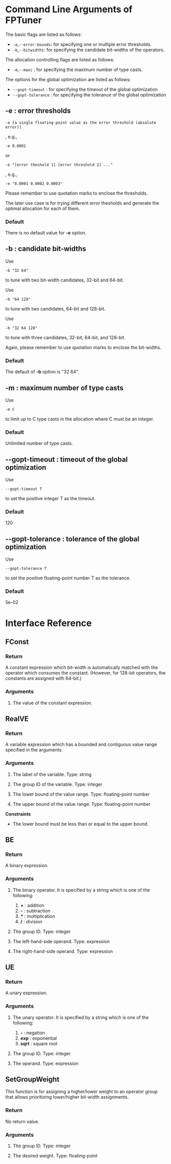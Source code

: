# Command Line Arguments of FPTuner

The basic flags are listed as follows:
- `-e`,`--error-bounds`: for specifying one or multiple error thresholds.
- `-b`,`--bitwidths`: for specifying the candidate bit-widths of the operators.

The allocation controlling flags are listed as follows:
- `-m`,`--maxc` : for specifying the maximum number of type casts.

The options for the global optimization are listed as follows:
- `--gopt-timeout` : for specifying the timeout of the global optimization
- `--gopt-tolerance` : for specifying the tolerance of the global optimization


## -e : error thresholds

```
-e [a single floating-point value as the error threshold (absolute error)]
```
, e.g.,
```
-e 0.0001
```

or

```
-e "[error theshold 1] [error threshold 2] ..."
```
, e.g.,
```
-e "0.0001 0.0002 0.0003"
```
Please remember to use quotation marks to enclose the thresholds.

The later use case is for trying different error thesholds and generate the optimal allocation for each of them.

### Default
There is no default value for **-e** option.


## -b : candidate bit-widths

Use
```
-b "32 64"
```
to tune with two bit-width candidates, 32-bit and 64-bit.

Use
```
-b "64 128"
```
to tune with two candidates, 64-bit and 128-bit.

Use
```
-b "32 64 128"
```
to tune with three candidates, 32-bit, 64-bit, and 128-bit.

Again, please remember to use quotation marks to enclose the bit-widths.

### Default
The default of **-b** option is "32 64".


## -m : maximum number of type casts

Use
```
-m C
```

to limit up to C type casts in the allocation where C must be an integer.

### Default
Unlimited number of type casts.


## --gopt-timeout : timeout of the global optimization

Use
```
--gopt-timeout T
```
to set the positive integer T as the timeout.

### Default
120


## --gopt-tolerance : tolerance of the global optimization

Use
```
--gopt-tolerance T
```
to set the positive floating-point number T as the tolerance.

### Default
5e-02



# Interface Reference

## FConst
### Return
A constant expression which bit-width is automatically matched with the operator which consumes the constant.
(However, for 128-bit operators, the constants are assigned with 64-bit.)

### Arguments

1. The value of the constant expression.


## RealVE
### Return
A variable expression which has a bounded and contiguous value range specified in the arguments.

### Arguments

1. The label of the variable. Type: string

2. The group ID of the variable. Type: integer

3. The lower bound of the value range. Type: floating-point number

4. The upper bound of the value range. Type: floating-point number

**Constraints**

- The lower bound must be less than or equal to the upper bound.


## BE
### Return
A binary expression.

### Arguments

1. The binary operator. It is specified by a string which is one of the following:
    1. **+** : addition
    2. **-** : subtraction
    3. **<em>*</em>** : multiplication
    4. **/** : division

2. The group ID. Type: integer

3. The left-hand-side operand. Type: expression

4. The right-hand-side operand. Type: expression


## UE
### Return
A unary expression.

### Arguments
1. The unary operator. It is specified by a string which is one of the following:
    1. **-** : negation
    2. **exp** : exponential
    3. **sqrt** : square root

2. The group ID. Type: integer

3. The operand. Type: expression


## SetGroupWeight
This function is for assigning a higher/lower weight to an operator group that allows prioritizing lower/higher bit-width assignments.

### Return
No return value.

### Arguments
1. The group ID. Type: integer

2. The desired weight. Type: floating-point
